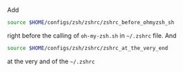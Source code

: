 Add 
```sh
source $HOME/configs/zsh/zshrc/zshrc_before_ohmyzsh_sh
```
right before the calling of ```oh-my-zsh.sh``` in ```~/.zshrc``` file. And

```sh
source $HOME/configs/zsh/zshrc/zshrc_at_the_very_end
```
at the very and of the ```~/.zshrc```
